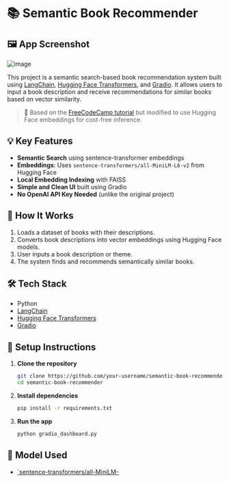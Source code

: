 # 📚 Semantic Book Recommender

## 🖼️ App Screenshot
![image](https://github.com/user-attachments/assets/8a652305-6998-4e37-9d83-5571ed819414)


This project is a semantic search-based book recommendation system built using [LangChain](https://www.langchain.com/), [Hugging Face Transformers](https://huggingface.co/), and [Gradio](https://gradio.app/). It allows users to input a book description and receive recommendations for similar books based on vector similarity.

> 🔗 Based on the [FreeCodeCamp tutorial](https://www.youtube.com/watch?v=Q7mS1VHm3Yw) but modified to use Hugging Face embeddings for cost-free inference.

## 💡 Key Features

- **Semantic Search** using sentence-transformer embeddings  
- **Embeddings**: Uses `sentence-transformers/all-MiniLM-L6-v2` from Hugging Face  
- **Local Embedding Indexing** with FAISS  
- **Simple and Clean UI** built using Gradio  
- **No OpenAI API Key Needed** (unlike the original project)

## 🚀 How It Works

1. Loads a dataset of books with their descriptions.
2. Converts book descriptions into vector embeddings using Hugging Face models.
3. User inputs a book description or theme.
4. The system finds and recommends semantically similar books.

## 🛠 Tech Stack

- Python  
- [LangChain](https://www.langchain.com/)  
- [Hugging Face Transformers](https://huggingface.co/)  
- [Gradio](https://gradio.app/)

## 📝 Setup Instructions

1. **Clone the repository**
   ```bash
   git clone https://github.com/your-username/semantic-book-recommender
   cd semantic-book-recommender
   ```

2. **Install dependencies**
   ```bash
   pip install -r requirements.txt
   ```

3. **Run the app**
   ```bash
   python gradio_dashboard.py
   ```

## 🧠 Model Used

- [`sentence-transformers/all-MiniLM-]()


